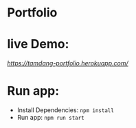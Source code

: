 # Portfolio

# live Demo:

*https://tamdang-portfolio.herokuapp.com/*

# Run app:
* Install Dependencies: `npm install`
* Run app: `npm run start`
